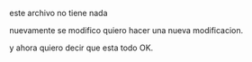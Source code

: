 este archivo no tiene nada

nuevamente se modifico
quiero hacer una nueva modificacion.

y ahora quiero decir que esta todo OK.
